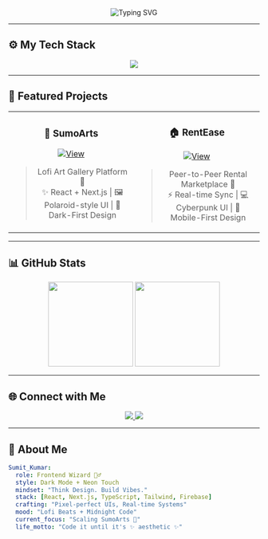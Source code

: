 <!-- 🌌 Lofi Dev Vibes + Neon Touch -->

<div align="center">

<img src="https://readme-typing-svg.herokuapp.com?font=Fira+Code&weight=600&size=26&duration=4000&pause=700&color=FF1493&center=true&vCenter=true&width=650&height=60&lines=Hi+%F0%9F%91%8B+I'm+Sumit+Kumar;Frontend+Wizard+%F0%9F%A7%99%E2%80%8D%E2%99%82%EF%B8%8F+%7C+Digital+Dreamer;Coding+in+LoFi+since+2077..." alt="Typing SVG" />

</div>

---

## ⚙️ My Tech Stack

<div align="center">

<img src="https://skillicons.dev/icons?i=react,nextjs,ts,js,tailwind,nodejs,mongodb,flutter,docker,aws,figma,redux,firebase,git&theme=dark&perline=8" />

</div>

---

## 🚀 Featured Projects

<div align="center">

<table>
<tr>

<td width="50%" align="center">

### 🎨 SumoArts  
[![View](https://img.shields.io/badge/SumoArts-%23000000?style=for-the-badge&logo=github&logoColor=ff1493)](https://github.com/whatsupsumit/SumoArts)

> Lofi Art Gallery Platform 🎨  
> ✨ React + Next.js | 🖼️ Polaroid-style UI | 🌙 Dark-First Design

</td>

<td width="50%" align="center">

### 🏠 RentEase  
[![View](https://img.shields.io/badge/RentEase-%23000000?style=for-the-badge&logo=github&logoColor=9d4edd)](https://github.com/whatsupsumit/RentEase)

> Peer-to-Peer Rental Marketplace 🔁  
> ⚡ Real-time Sync | 💻 Cyberpunk UI | 📱 Mobile-First Design

</td>

</tr>
</table>

</div>

---

## 📊 GitHub Stats

<div align="center">

<img src="https://github-readme-stats.vercel.app/api?username=whatsupsumit&show_icons=true&theme=radical&hide_border=true&icon_color=ff1493&title_color=ff1493&text_color=c77dff&bg_color=0d1117" height="170em" />

<img src="https://github-readme-stats.vercel.app/api/top-langs/?username=whatsupsumit&layout=compact&theme=radical&hide_border=true&bg_color=0d1117&title_color=ff1493&text_color=c77dff" height="170em" />

</div>

---

## 🌐 Connect with Me

<div align="center">

<a href="https://linkedin.com/in/sumitkumarrrr">
<img src="https://img.shields.io/badge/LinkedIn-%23000000?style=for-the-badge&logo=linkedin&logoColor=ff1493" />
</a>

<a href="mailto:sksumitboss123@gmail.com">
<img src="https://img.shields.io/badge/Email-%23000000?style=for-the-badge&logo=gmail&logoColor=c77dff" />
</a>

</div>

---

## 🧠 About Me

```yaml
Sumit_Kumar:
  role: Frontend Wizard 🧙‍♂️
  style: Dark Mode + Neon Touch
  mindset: "Think Design. Build Vibes."
  stack: [React, Next.js, TypeScript, Tailwind, Firebase]
  crafting: "Pixel-perfect UIs, Real-time Systems"
  mood: "Lofi Beats + Midnight Code"
  current_focus: "Scaling SumoArts 🚀"
  life_motto: "Code it until it's ✨ aesthetic ✨"
